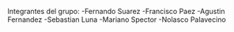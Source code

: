 Integrantes del grupo:
-Fernando Suarez
-Francisco Paez
-Agustin Fernandez
-Sebastian Luna
-Mariano Spector
-Nolasco Palavecino
